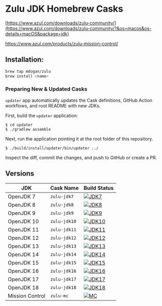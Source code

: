 # Zulu JDK Homebrew Casks

[https://www.azul.com/downloads/zulu-community/](https://www.azul.com/downloads/zulu-community/?&os=macos&os-details=macOS&package=jdk)

https://www.azul.com/products/zulu-mission-control/

## Installation:

```bash
brew tap mdogan/zulu
brew install <name>
```

### Preparing New & Updated Casks

`updater` app automatically updates the Cask definitions, GitHub Action workflows, and root README with new JDKs.

First, build the `updater` application:
```
$ cd updater
$ ./gradlew assemble
```

Next, run the application pointing it at the root folder of this repository.
```
$ ./build/install/updater/bin/updater ../
```

Inspect the diff, commit the changes, and push to GitHub or create a PR.


## Versions

| JDK | Cask Name | Build Status |
|--|--|--|
| OpenJDK 7 | `zulu-jdk7` | [![JDK7](https://github.com/mdogan/homebrew-zulu/workflows/JDK7/badge.svg)](https://github.com/mdogan/homebrew-zulu/actions) |
| OpenJDK 8 | `zulu-jdk8` | [![JDK8](https://github.com/mdogan/homebrew-zulu/workflows/JDK8/badge.svg)](https://github.com/mdogan/homebrew-zulu/actions) |
| OpenJDK 9 | `zulu-jdk9` | [![JDK9](https://github.com/mdogan/homebrew-zulu/workflows/JDK9/badge.svg)](https://github.com/mdogan/homebrew-zulu/actions) |
| OpenJDK 10 | `zulu-jdk10` | [![JDK10](https://github.com/mdogan/homebrew-zulu/workflows/JDK10/badge.svg)](https://github.com/mdogan/homebrew-zulu/actions) |
| OpenJDK 11 | `zulu-jdk11` | [![JDK11](https://github.com/mdogan/homebrew-zulu/workflows/JDK11/badge.svg)](https://github.com/mdogan/homebrew-zulu/actions) |
| OpenJDK 12 | `zulu-jdk12` | [![JDK12](https://github.com/mdogan/homebrew-zulu/workflows/JDK12/badge.svg)](https://github.com/mdogan/homebrew-zulu/actions) |
| OpenJDK 13 | `zulu-jdk13` | [![JDK13](https://github.com/mdogan/homebrew-zulu/workflows/JDK13/badge.svg)](https://github.com/mdogan/homebrew-zulu/actions) |
| OpenJDK 14 | `zulu-jdk14` | [![JDK14](https://github.com/mdogan/homebrew-zulu/workflows/JDK14/badge.svg)](https://github.com/mdogan/homebrew-zulu/actions) |
| OpenJDK 15 | `zulu-jdk15` | [![JDK15](https://github.com/mdogan/homebrew-zulu/workflows/JDK15/badge.svg)](https://github.com/mdogan/homebrew-zulu/actions) |
| OpenJDK 16 | `zulu-jdk16` | [![JDK16](https://github.com/mdogan/homebrew-zulu/workflows/JDK16/badge.svg)](https://github.com/mdogan/homebrew-zulu/actions) |
| OpenJDK 17 | `zulu-jdk17` | [![JDK17](https://github.com/mdogan/homebrew-zulu/workflows/JDK17/badge.svg)](https://github.com/mdogan/homebrew-zulu/actions) |
| OpenJDK 18 | `zulu-jdk18` | [![JDK18](https://github.com/mdogan/homebrew-zulu/workflows/JDK18/badge.svg)](https://github.com/mdogan/homebrew-zulu/actions) |
| Mission Control | `zulu-mc` | [![MC](https://github.com/mdogan/homebrew-zulu/workflows/MissionControl/badge.svg)](https://github.com/mdogan/homebrew-zulu/actions) |
